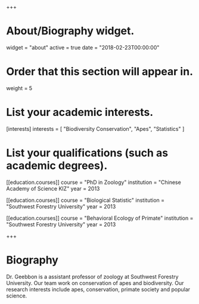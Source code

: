 +++
# About/Biography widget.
widget = "about"
active = true
date = "2018-02-23T00:00:00"

# Order that this section will appear in.
weight = 5

# List your academic interests.
[interests]
  interests = [
    "Biodiversity Conservation",
    "Apes",
    "Statistics"
  ]

# List your qualifications (such as academic degrees).
[[education.courses]]
  course = "PhD in Zoology"
  institution = "Chinese Academy of Science KIZ"
  year = 2013

[[education.courses]]
  course = "Biological Statistic"
  institution = "Southwest Forestry University"
  year = 2013
  
[[education.courses]]
  course = "Behavioral Ecology of Primate"
  institution = "Southwest Forestry University"
  year = 2013
 
+++

# Biography

Dr. Geebbon is a assistant professor of zoology at Southwest Forestry University. Our team work on conservation of apes and biodiversity. Our research interests include apes, conservation, primate society and popular science. 